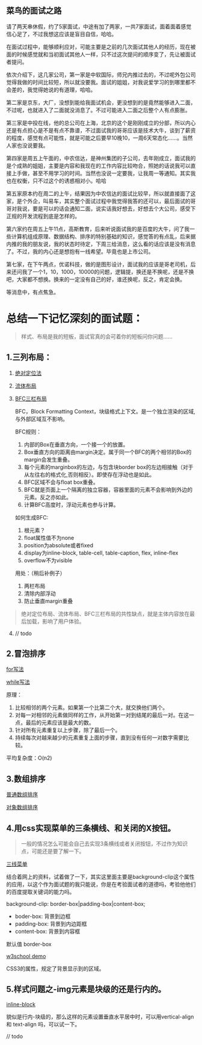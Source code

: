 ## 菜鸟的面试之路

请了两天串休假，约了5家面试，中途有加了两家，一共7家面试，面着面着感觉信心足了，不过我想这应该是盲目自信，哈哈。

在面试过程中，能够顺利应对，可能主要是之前的几次面试其他人的经历，现在被面的时候感觉就和当初面试其他人一样，只不过这次提问的顺序变了，先让被面试者提问。

依次介绍下，这几家公司，第一家是中软国际，师兄内推过去的，不过呢外包公司觉得我做的时间比较短，所以就没要我。面试的姐姐，对我说爱学习的到哪里都不会差的，我觉得她说的有道理，哈哈。

第二家是京东，大厂，没想到能给我面试机会，更没想到的是竟然能够进入二面，不过呢，也就进入了二面就没消息了。不过可能进入二面之后整个人有点膨胀。

第三家是中投在线，他的总公司在上海，北京的这个是刚刚成立的分部，所以内心还是有点担心是不是有点不靠谱，不过面试我的哥哥应该是技术大牛，谈到了薪资的程度，感觉有点可能性，就是可能之后要早10晚10，一周6天常态化……。当然人家也没说要我。

第四家是周五上午面的，中农信达，是神州集团的子公司，去年刚成立，面试我的是个成熟的姐姐，主要是内容和我现在的工作内容比较吻合，照她的话说我可以直接上手做，甚至不用学习的时间。当然也没说一定要我，让我周一等通知。其实我也在权衡，只不过这个的诱惑相对小。哈哈

第五家原本约在周二的上午，结果因为中农信达的面试比较早，所以就直接面了这家，是个外企，叫易车，其实整个面试过程中我觉得我答的还可以，最后面试的哥哥对我说，要是可以的话会通知二面，说实话我好想去，好想去个大公司，感受下正规的开发流程到底是怎样的。

第六家约在周五上午11点，高斯教育，后来听说面试我的是百度的大牛，问了我一些计算机组成原理、数据结构、排序的特别基础的知识，感觉答的有点乱，后来据内推的我的朋友说，我的状态时待定，下周三给消息，这么看的话应该是没有消息了。不过，我的内心还是想抱有一线希望。毕竟也是上市公司。

第七家，在下午两点，优诺科技，做的是图形设计，面试我的应该是哥老司机，后来还问我了一个1，10，1000，10000的问题，逻辑提，换还是不换呢，还是不换吧，大家都不想换。换来的一定没有自己的好，谁还换呢，反之，肯定会换。

等消息中，有点焦急。

# 总结一下记忆深刻的面试题：

> 样式、布局是我的短板，面试官真的会可着你的短板问你问题……

## 1.三列布局：

1. [绝对定位法](https://jsfiddle.net/u66f9agk/3/)

2. [流体布局](https://jsfiddle.net/u66f9agk/1/)

3. [BFC三栏布局](https://jsfiddle.net/wuzahhcc/)

    BFC，Block Formatting Context，块级格式上下文。是一个独立渲染的区域,与外部区域互不影响。

    BFC规则：

    1. 内部的Box在垂直方向，一个接一个的放置。
    2. Box垂直方向的距离由margin决定。属于同一个BFC的两个相邻的Box的margin会发生重叠。
    3. 每个元素的marginbox的左边，与包含块border box的左边相接触（对于从左往右的格式化,否则相反）。即使存在浮动也是如此。
    4. BFC区域不会与float box重叠。
    5. BFC就是页面上一个隔离的独立容器，容器里面的元素不会影响到外边的元素。反之亦如此。
    6. 计算BFC高度时，浮动元素也参与计算。

    如何生成BFC:

    1. 根元素？
    2. float属性值不为none
    3. position为absolute或者fixed
    4. display为inline-block, table-cell, table-caption, flex, inline-flex
    5. overflow不为visible

    用处：（稍后补例子）
    1. 两栏布局
    2. 清除内部浮动
    3. 防止垂直margin重叠

> 绝对定位布局、流体布局、BFC三栏布局的共性缺点，就是主体内容放在最后加载，影响了用户体验。

4.  // todo



## 2.冒泡排序

[for写法](https://jsfiddle.net/408o74u5/) 

[while写法](https://jsfiddle.net/408o74u5/1/)


原理：
1. 比较相邻的两个元素。如果第一个比第二个大，就交换他们两个。
2. 对每一对相邻的元素做同样的工作，从开始第一对到结尾的最后一对。在这一点，最后的元素应该是最大的数。
3. 针对所有元素重复以上步骤，除了最后一个。
4. 持续每次对越来越少的元素重复上面的步骤，直到没有任何一对数字需要比较。

平均复杂度：O(n2)

## 3.数组排序

[普通数组排序](https://jsfiddle.net/0rudag2q/)

[对象数组排序](https://jsfiddle.net/0rudag2q/1/)

## 4.用css实现菜单的三条横线、和关闭的X按钮。

> 一般的情况怎么可能会自己去实现3条横线或者关闭按钮，不过作为知识点，可能还是要了解一下。

[三线菜单](https://jsfiddle.net/4n2qpn8d/1/)

结合着网上的资料，试着做了一下，其实这里面主要是background-clip这个属性的应用，以这个作为面试题的我只能说，你是在考验面试者的道德吗，考验他他们的百度提取关键词的能力吗。

background-clip: border-box|padding-box|content-box;

- boder-box: 背景到边框
- padding-box: 背景到内边距框
- content-box: 背景到内容框


默认值 border-box

[w3school demo](http://www.w3school.com.cn/tiy/c.asp?f=css_background-clip)

CSS3的属性，规定了背景显示到的区域。


## 5.样式问题之-img元素是块级的还是行内的。

[inline-block](https://segmentfault.com/q/1010000001862222)

貌似是行内-块级的，那么这样的元素设置垂直水平居中时，可以用vertical-align 和 text-align 吗，可以试一下。

// todo



